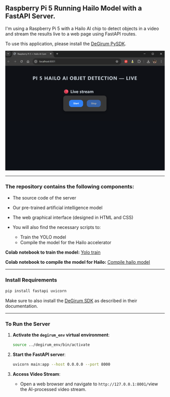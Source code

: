 ## Raspberry Pi 5 Running Hailo Model with a FastAPI Server.


I'm using a Raspberry Pi 5 with a Hailo AI chip to detect objects in a video and stream the results live to a web page using FastAPI routes.

To use this application, please install the [DeGirum PySDK](https://github.com/DeGirum/hailo_examples/blob/main/README.md).

![alt text](templates/static/ressources/web_app_live.png)

---

### The repository contains the following components:

* The source code of the server
* Our pre-trained artificial intelligence model
* The web graphical interface (designed in HTML and CSS)
* You will also find the necessary scripts to:

  * Train the YOLO model
  * Compile the model for the Hailo accelerator

**Colab notebook to train the model:**
[Yolo train](https://colab.research.google.com/drive/1kkYMit4gj5RQPTyDT4U0StDJmXVad0Oz?usp=sharing)

**Colab notebook to compile the model for Hailo:**
[Compile hailo model](https://colab.research.google.com/drive/1cI-a5BHdVLQiYJJdzprg2WqeuU2pA_YQ?usp=drive_link)


---

### Install Requirements

```bash
pip install fastapi uvicorn
```

Make sure to also install the [DeGirum SDK](https://github.com/DeGirum/hailo_examples) as described in their documentation.

---

### To Run the Server

1. **Activate the ``degirum_env`` virtual environment**:

   ```bash
   source ../degirum_env/bin/activate
   ```

2. **Start the FastAPI server**:

   ```bash
   uvicorn main:app --host 0.0.0.0 --port 8000
   ```
3. **Access Video Stream**:
   - Open a web browser and navigate to `http://127.0.0.1:8001/`view the AI-processed video stream.

